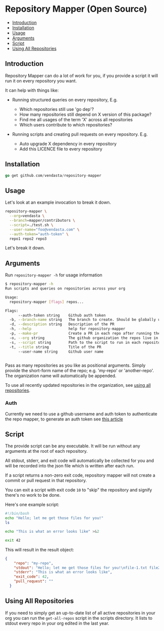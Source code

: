 # Repository Mapper (Open Source)

<!-- toc GFM -->

* [Introduction](#introduction)
* [Installation](#installation)
* [Usage](#usage)
* [Arguments](#arguments)
* [Script](#script)
* [Using All Repositories](#using-all-repositories)

<!-- tocstop -->

## Introduction

Repository Mapper can do a lot of work for you, if you provide a script it will run it on every repository you want.

It can help with things like:

* Running structured queries on every repository, E.g.
  - Which repositories still use 'go dep'?
  - How many repositories still depend on X version of this package?
  - Find me all usages of the term 'X' across all repositories
  - Which users contribute to which repositories?

* Running scripts and creating pull requests on every repository. E.g.
  - Auto upgrade X dependency in every repository
  - Add this LICENCE file to every repository

## Installation

```go
go get github.com/vendasta/repository-mapper
```

## Usage

Let's look at an example invocation to break it down.

```bash
repository-mapper \
  --org=vendasta \
  --branch=mapper/contributors \
  --script=./test.sh \
  --user-name="foo@vendasta.com" \
  --auth-token="auth-token" \
  repo1 repo2 repo3
```

Let's break it down.

## Arguments

Run `repository-mapper -h` for usage information

```bash
$ repository-mapper -h
Run scripts and queries on repositories across your org

Usage:
  repository-mapper [flags] repos...

Flags:
      --auth-token string    Github auth token
  -b, --branch-name string   The branch to create. Should be globally unique.
  -d, --description string   Description of the PR
  -h, --help                 help for repository-mapper
  -p, --make-pr              Create a PR in each repo after running the script
  -o, --org string           The github organization the repos live in. (default "vendasta")
  -s, --script string        Path to the script to run in each repository
  -t, --title string         Title of the PR
      --user-name string     Github user name
  
```

Pass as many repositories as you like as positional arguments. Simply provide the short-form name of the repo; e.g. 'my-repo' or 'another-repo'. The organization name will automatically be appended.

To use all recently updated repositories in the organization, see [using all repositories](#all-repositories).

### Auth

Currently we need to use a github username and auth token to authenticate the repo mapper, to generate an auth token see [this article](https://docs.github.com/en/github/authenticating-to-github/keeping-your-account-and-data-secure/creating-a-personal-access-token)

## Script

The provide script can be any executable. It will be run without any arguments at the root of each repository.

All stdout, stderr, and exit code will automatically be collected for you and will be recorded into the json file which is written after each run.

If a script returns a non-zero exit code, repository mapper will not create a commit or pull request in that repository.

You can exit a script with exit code `10` to "skip" the repository and signify there's no work to be done.

Here's one example script:

```bash
#!/bin/bash
echo "Hello; let me get those files for you!"
ls

echo "This is what an error looks like" >&2

exit 42
```

This will result in the result object:

```json
{
    "repo": "my-repo",
    "stdout": "Hello; let me get those files for you!\nfile-1.txt file2.txt",
    "stderr": "This is what an error looks like",
    "exit_code": 42,
    "pull_request": ""
  }
```

## Using All Repositories

If you need to simply get an up-to-date list of all active repositories in your org you can run the `get-all-repos` script in the scripts directory. 
It lists to stdout every repo in your org edited in the last year.
